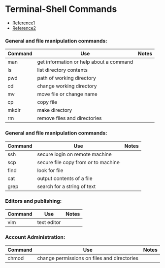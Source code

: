 # Terminal-Shell Commands

* [Reference1](https://ccrma.stanford.edu/guides/planetccrma/terminal.html)
* [Reference2](https://github.com/0nn0/terminal-mac-cheatsheet)

### General and file manipulation commands:

Command |   Use |   Notes 
--- |   --- |   --- 
man |   get information or help about a command |   
ls  |   list directory contents |
pwd |   path of working directory   |
cd  |   change working directory    |
mv  |   move file or change name    |
cp  |   copy file    |
mkdir   |   make directory   |
rm  |   remove files and directories    |

### General and file manipulation commands:

Command |   Use |   Notes 
--- |   --- |   --- 
ssh |   secure login on remote machine  |
scp |   secure file copy from or to machine    |
find |   	look for file    |
cat |   output contents of a file    |
grep    |   search for a string of text |

### Editors and publishing:

Command |   Use |   Notes 
--- |   --- |   --- 
vim |   text editor |   

### Account Administration:

Command |   Use |   Notes 
--- |   --- |   --- 
chmod |   change permissions on files and directories | 